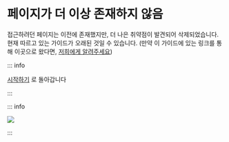 # 페이지가 더 이상 존재하지 않음

접근하려던 페이지는 이전에 존재했지만, 더 나은 취약점이 발견되어 삭제되었습니다. 현재 따르고 있는 가이드가 오래된 것일 수 있습니다. (만약 이 가이드에 있는 링크를 통해 이곳으로 왔다면, [저희에게 알려주세요](https://github.com/hacks-guide/Guide_3DS/issues))

::: info

[시작하기](get-started) 로 돌아갑니다

:::

::: info

![](https://http.cat/410)

:::
